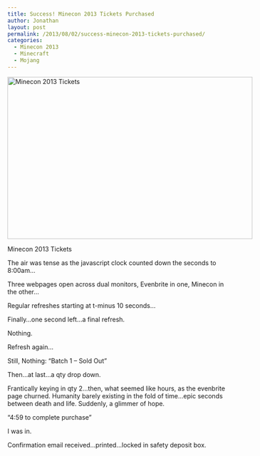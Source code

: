 ```yaml
---
title: Success! Minecon 2013 Tickets Purchased
author: Jonathan
layout: post
permalink: /2013/08/02/success-minecon-2013-tickets-purchased/
categories:
  - Minecon 2013
  - Minecraft
  - Mojang
---
```

<div id="attachment_250" class="wp-caption aligncenter" style="width: 560px">
  <img class="size-full wp-image-250" title="Minecon 2013 Tickets" src="http://jonathanporta.com/wp-content/uploads/2013/08/photo-18-e1375453330524.jpg" alt="Minecon 2013 Tickets" width="550" height="364" /><p class="wp-caption-text">
    Minecon 2013 Tickets
  </p>
</div>

The air was tense as the javascript clock counted down the seconds to 8:00am&#8230;

Three webpages open across dual monitors, Evenbrite in one, Minecon in the other&#8230;

Regular refreshes starting at t-minus 10 seconds&#8230;

Finally&#8230;one second left&#8230;a final refresh.

Nothing.

Refresh again&#8230;

Still, Nothing: &#8220;Batch 1 &#8211; Sold Out&#8221;

Then&#8230;at last&#8230;a qty drop down.

Frantically keying in qty 2&#8230;then, what seemed like hours, as the evenbrite page churned. Humanity barely existing in the fold of time&#8230;epic seconds between death and life. Suddenly, a glimmer of hope.

&#8220;4:59 to complete purchase&#8221;

I was in.

Confirmation email received&#8230;printed&#8230;locked in safety deposit box.